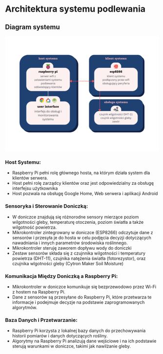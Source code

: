 # Architektura systemu podlewania

## Diagram systemu

![Diagram systemu](assets/achitektura.png)

### Host Systemu:
- Raspberry Pi pełni rolę głównego hosta, na którym działa system dla klientów serwera.
- Host pełni rolę zarządcy klientów oraz jest odpowiedzialny za obsługę interfejsu użytkownika
- Host pozwala na obsługę Google Home, Web serwera i aplikacji Android

### Sensoryka i Sterowanie Doniczką:
- W doniczce znajdują się różnorodne sensory mierzące poziom wilgotności gleby, temperaturę otoczenia, poziom światła a także wilgotność powietrza.
- Mikrokontroler zintegrowany w doniczce (ESP8266) odczytuje dane z sensorów i przesyła je do hosta w celu podjęcia decyzji dotyczących nawadniania i innych parametrów środowiska roślinnego.
- Mikrokontroler steruję zaworem dopływu wody do doniczki
- Zestaw sensorów składa się z czujnnika wilgotności i temperatury powietrza (DHT-11), czujnika natężenia światła (fotorezystor), oraz czujnika wlgotności gleby (Cytron Maker Soil Moisture)

### Komunikacja Między Doniczką a Raspberry Pi:
- Mikrokontroler w doniczce komunikuje się bezprzewodowo przez Wi-Fi z hostem na Raspberry Pi.
- Dane z sensorów są przesyłane do Raspberry Pi, które przetwarza te informacje i podejmuje decyzje na podstawie zaprogramowanych algorytmów.

### Baza Danych i Przetwarzanie:
- Raspberry Pi korzysta z lokalnej bazy danych do przechowywania historii pomiarów i danych dotyczących rośliny.
- Algorytmy na Raspberry Pi analizują dane wejściowe i na ich podstawie sterują warunkami w doniczce, takimi jak nawilżanie gleby.

